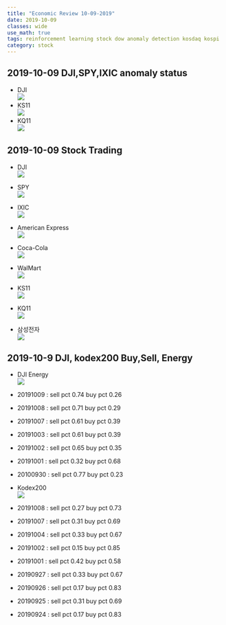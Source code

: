 ```yaml
---
title: "Economic Review 10-09-2019"
date: 2019-10-09
classes: wide
use_math: true
tags: reinforcement learning stock dow anomaly detection kosdaq kospi
category: stock
---
```



## 2019-10-09 DJI,SPY,IXIC anomaly status
- DJI  
![](../../pictures/stock_analysis/20191008_dji.png)  
- KS11  
![](../../pictures/stock_analysis/20191008_ks11.png)  
- KQ11  
![](../../pictures/stock_analysis/20191008_kq11.png)  


## 2019-10-09 Stock Trading
- DJI  
![](../../pictures/stock_analysis/20191009_dji_trade.png)  
- SPY  
![](../../pictures/stock_analysis/20191009_spy_trade.png)  
- IXIC  
![](../../pictures/stock_analysis/20191009_ixic_trade.png)  

- American Express  
![](../../pictures/stock_analysis/20191008_axp_trade.png)  
- Coca-Cola  
![](../../pictures/stock_analysis/20191008_ko_trade.png)  
- WalMart  
![](../../pictures/stock_analysis/20191008_wmt_trade.png)  

- KS11  
![](../../pictures/stock_analysis/20191008_ks11_trade.png)  
- KQ11  
![](../../pictures/stock_analysis/20191008_kq11_trade.png)  
- 삼성전자  
![](../../pictures/stock_analysis/20191008_삼성전자_trade.png)  




## 2019-10-9 DJI, kodex200 Buy,Sell, Energy
- DJI Energy  
![](../../pictures/stock_analysis/20191009_dji_energy.png)  

- 20191009 : sell pct 0.74 buy pct 0.26
- 20191008 : sell pct 0.71 buy pct 0.29
- 20191007 : sell pct 0.61 buy pct 0.39
- 20191003 : sell pct 0.61 buy pct 0.39
- 20191002 : sell pct 0.65 buy pct 0.35
- 20191001 : sell pct 0.32 buy pct 0.68
- 20100930 : sell pct 0.77 buy pct 0.23

- Kodex200  
![](../../pictures/stock_analysis/20191008_kodex200_energy.png)  

- 20191008 : sell pct 0.27 buy pct 0.73
- 20191007 : sell pct 0.31 buy pct 0.69
- 20191004 : sell pct 0.33 buy pct 0.67
- 20191002 : sell pct 0.15 buy pct 0.85
- 20191001 : sell pct 0.42 buy pct 0.58
- 20190927 : sell pct 0.33 buy pct 0.67
- 20190926 : sell pct 0.17 buy pct 0.83
- 20190925 : sell pct 0.31 buy pct 0.69
- 20190924 : sell pct 0.17 buy pct 0.83
